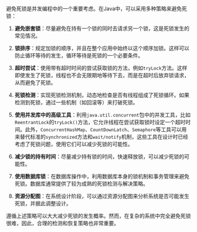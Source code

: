 



避免死锁是并发编程中的一个重要考虑。在Java中，可以采用多种策略来避免死锁：

1. **避免嵌套锁**：尽量避免在持有一个锁的同时去请求另一个锁，这是死锁发生的常见情况。

2. **锁排序**：规定加锁的顺序，并且在整个应用中始终以这个顺序加锁。这样可以防止循环等待的发生，循环等待是死锁的一个必要条件。

3. **超时尝试**：使用带有超时时间的尝试获取锁的方法，例如`tryLock`方法。这样即使发生了死锁，线程也不会无限期地等待下去，而是在超时后放弃锁请求，从而避免了死锁。

4. **死锁检测**：实现死锁检测机制，动态地检查是否有线程组成了死锁循环。如果检测到死锁，通过一些机制（如回滚等）来打破死锁。

5. **使用并发库中的高级工具**：利用`java.util.concurrent`包中的并发工具，比如`ReentrantLock`的`tryLock()`方法，它允许线程在尝试获取锁时设定一个超时时间。此外，`ConcurrentHashMap`、`CountDownLatch`、`Semaphore`等工具可以用来替代标准的`synchronized`方法和`wait/notify`机制，这些工具在设计时已经考虑了死锁问题，使用它们可以减少死锁的可能性。

6. **减少锁的持有时间**：尽量减少持有锁的时间，快速释放锁，可以减少死锁的可能性。

7. **使用数据库锁**：在数据库操作中，利用数据库本身的锁机制和事务管理来避免死锁。数据库通常提供了较为成熟的死锁检测与解决策略。

8. **资源分配图**：在系统设计阶段，可以通过资源分配图来分析系统是否可能发生死锁，并据此调整设计。

遵循上述策略可以大大减少死锁的发生概率。然而，在复杂的系统中完全避免死锁很难，因此，合理的检测和恢复策略也非常重要。